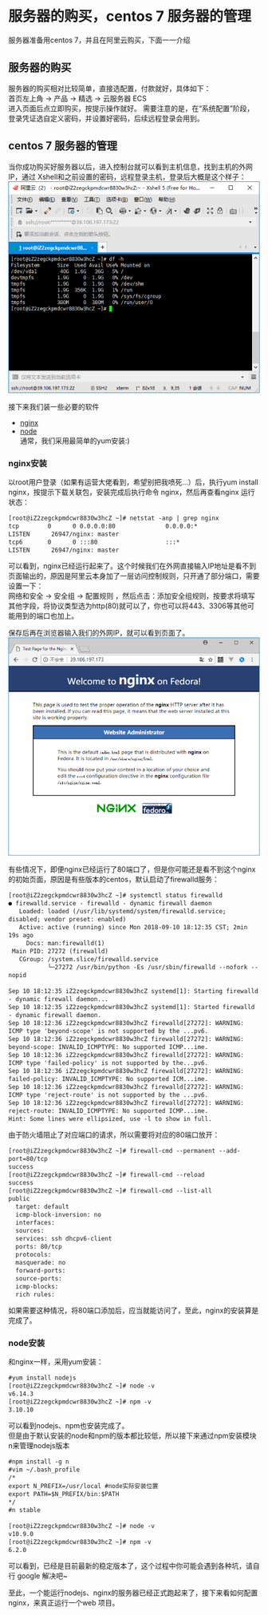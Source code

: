 # 服务器的购买，centos 7 服务器的管理

服务器准备用centos 7，并且在阿里云购买，下面一一介绍
## 服务器的购买
服务器的购买相对比较简单，直接选配置，付款就好，具体如下：  
首页左上角 -> 产品 -> 精选 -> 云服务器 ECS  
进入页面后点立即购买，按提示操作就好。
需要注意的是，在“系统配置”阶段，登录凭证选自定义密码，并设置好密码，后续远程登录会用到。

## centos 7 服务器的管理
当你成功购买好服务器以后，进入控制台就可以看到主机信息，找到主机的外网IP，通过 Xshell和之前设置的密码，远程登录主机，登录后大概是这个样子：  
![服务器管理](./images/centos/01.png)  

接下来我们装一些必要的软件
- [nginx](#user-content-nginx安装)
- [node](#user-content-node安装)  
通常，我们采用最简单的yum安装:)

### nginx安装
以root用户登录（如果有运营大佬看到，希望别把我喷死...）后，执行yum install nginx，按提示下载关联包，安装完成后执行命令 nginx，然后再查看nginx 运行状态：
```
[root@iZ2zegckpmdcwr8830w3hcZ ~]# netstat -anp | grep nginx
tcp        0      0 0.0.0.0:80              0.0.0.0:*               LISTEN      26947/nginx: master 
tcp6       0      0 :::80                   :::*                    LISTEN      26947/nginx: master 

```
可以看到，nginx已经运行起来了。这个时候我们在外网直接输入IP地址是看不到页面输出的，原因是阿里云本身加了一层访问控制规则，只开通了部分端口，需要设置一下：  
网络和安全 -> 安全组 -> 配置规则 ，然后点击：添加安全组规则，按要求将填写其他字段，将协议类型选为http(80)就可以了，你也可以将443、3306等其他可能用到的端口也加上。

保存后再在浏览器输入我们的外网IP，就可以看到页面了。  
![Nginx 初始页面](./images/centos/02.png) 

有些情况下，即便nginx已经运行了80端口了，但是你可能还是看不到这个nginx的初始页面，原因是有些版本的centos，默认启动了firewalld服务：
```
[root@iZ2zegckpmdcwr8830w3hcZ ~]# systemctl status firewalld
● firewalld.service - firewalld - dynamic firewall daemon
   Loaded: loaded (/usr/lib/systemd/system/firewalld.service; disabled; vendor preset: enabled)
   Active: active (running) since Mon 2018-09-10 18:12:35 CST; 2min 19s ago
     Docs: man:firewalld(1)
 Main PID: 27272 (firewalld)
   CGroup: /system.slice/firewalld.service
           └─27272 /usr/bin/python -Es /usr/sbin/firewalld --nofork --nopid

Sep 10 18:12:35 iZ2zegckpmdcwr8830w3hcZ systemd[1]: Starting firewalld - dynamic firewall daemon...
Sep 10 18:12:35 iZ2zegckpmdcwr8830w3hcZ systemd[1]: Started firewalld - dynamic firewall daemon.
Sep 10 18:12:36 iZ2zegckpmdcwr8830w3hcZ firewalld[27272]: WARNING: ICMP type 'beyond-scope' is not supported by the ...pv6.
Sep 10 18:12:36 iZ2zegckpmdcwr8830w3hcZ firewalld[27272]: WARNING: beyond-scope: INVALID_ICMPTYPE: No supported ICMP...ime.
Sep 10 18:12:36 iZ2zegckpmdcwr8830w3hcZ firewalld[27272]: WARNING: ICMP type 'failed-policy' is not supported by the...pv6.
Sep 10 18:12:36 iZ2zegckpmdcwr8830w3hcZ firewalld[27272]: WARNING: failed-policy: INVALID_ICMPTYPE: No supported ICM...ime.
Sep 10 18:12:36 iZ2zegckpmdcwr8830w3hcZ firewalld[27272]: WARNING: ICMP type 'reject-route' is not supported by the ...pv6.
Sep 10 18:12:36 iZ2zegckpmdcwr8830w3hcZ firewalld[27272]: WARNING: reject-route: INVALID_ICMPTYPE: No supported ICMP...ime.
Hint: Some lines were ellipsized, use -l to show in full.
```
由于防火墙阻止了对应端口的请求，所以需要将对应的80端口放开：
```
[root@iZ2zegckpmdcwr8830w3hcZ ~]# firewall-cmd --permanent --add-port=80/tcp
success
[root@iZ2zegckpmdcwr8830w3hcZ ~]# firewall-cmd --reload
success
[root@iZ2zegckpmdcwr8830w3hcZ ~]# firewall-cmd --list-all
public
  target: default
  icmp-block-inversion: no
  interfaces: 
  sources: 
  services: ssh dhcpv6-client
  ports: 80/tcp
  protocols: 
  masquerade: no
  forward-ports: 
  source-ports: 
  icmp-blocks: 
  rich rules: 
```
如果需要这种情况，将80端口添加后，应当就能访问了，至此，nginx的安装算是完成了。

### node安装
和nginx一样，采用yum安装：
```
#yum install nodejs
[root@iZ2zegckpmdcwr8830w3hcZ ~]# node -v
v6.14.3
[root@iZ2zegckpmdcwr8830w3hcZ ~]# npm -v
3.10.10
```
可以看到nodejs、npm也安装完成了。  
但是由于默认安装的node和npm的版本都比较低，所以接下来通过npm安装模块n来管理nodejs版本
```
#npm install -g n
#vim ~/.bash_profile
/*
export N_PREFIX=/usr/local #node实际安装位置
export PATH=$N_PREFIX/bin:$PATH
*/
#n stable

[root@iZ2zegckpmdcwr8830w3hcZ ~]# node -v
v10.9.0
[root@iZ2zegckpmdcwr8830w3hcZ ~]# npm -v
6.2.0

```

可以看到，已经是目前最新的稳定版本了，这个过程中你可能会遇到各种坑，请自行 google 解决吧~  

至此，一个能运行nodejs、nginx的服务器已经正式跑起来了，接下来看如何配置nginx，来真正运行一个web 项目。
